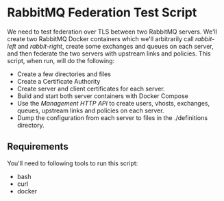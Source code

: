 # RabbitMQ Federation Test Script

We need to test federation over TLS between two RabbitMQ servers.  We'll create two RabbitMQ Docker containers which
we'll arbitrarily call *rabbit-left* and *rabbit-right*, create some exchanges and queues on each server, and then
federate the two servers with upstream links and policies.  This script, when run, will do the following:

   * Create a few directories and files
   * Create a Certificate Authority
   * Create server and client certificates for each server.
   * Build and start both server containers with Docker Compose
   * Use the *Management HTTP API* to create users, vhosts, exchanges, queues, upstream links and policies on each server.
   * Dump the configuration from each server to files in the ./definitions directory.
   
## Requirements
You'll need to following tools to run this script:

   * bash
   * curl
   * docker
